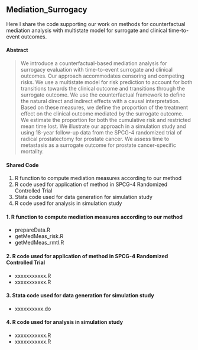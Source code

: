 ## Mediation_Surrogacy

Here I share the code supporting our work on methods for counterfactual mediation analysis with multistate model for surrogate and clinical time-to-event outcomes.

#### Abstract
> We introduce a counterfactual-based mediation analysis for surrogacy evaluation with time-to-event surrogate and clinical outcomes. Our approach accommodates censoring and competing risks. We use a multistate model for risk prediction to account for both transitions towards the clinical outcome and transitions through the surrogate outcome. We use the counterfactual framework to define the natural direct and indirect effects with a causal interpretation. Based on these measures, we define the proportion of the treatment effect on the clinical outcome mediated by the surrogate outcome. We estimate the proportion for both the cumulative risk and restricted mean time lost. We illustrate our approach in a simulation study and using 18-year follow-up data from the SPCG-4 randomized trial of radical prostatectomy for prostate cancer. We assess time to metastasis as a surrogate outcome for prostate cancer-specific mortality.

#### Shared Code
1. R function to compute mediation measures according to our method
2. R code used for application of method in SPCG-4 Randomized Controlled Trial 
3. Stata code used for data generation for simulation study 
4. R code used for analysis in simulation study 

#### 1. R function to compute mediation measures according to our method
* prepareData.R
* getMedMeas_risk.R
* getMedMeas_rmtl.R

#### 2. R code used for application of method in SPCG-4 Randomized Controlled Trial 
* xxxxxxxxxxx.R
* xxxxxxxxxxx.R
#### 3. Stata code used for data generation for simulation study 
* xxxxxxxxxx.do 

#### 4. R code used for analysis in simulation study 
* xxxxxxxxxxx.R
* xxxxxxxxxxx.R
